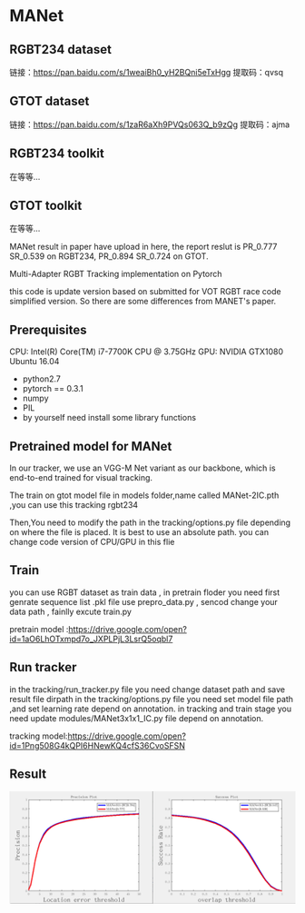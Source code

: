 # MANet


## RGBT234 dataset
链接：https://pan.baidu.com/s/1weaiBh0_yH2BQni5eTxHgg 
提取码：qvsq
## GTOT dataset
链接：https://pan.baidu.com/s/1zaR6aXh9PVQs063Q_b9zQg 
提取码：ajma
## RGBT234 toolkit
在等等...

## GTOT toolkit
在等等...

MANet result in paper have upload in here, 
the report reslut is PR_0.777 SR_0.539 on RGBT234, PR_0.894 SR_0.724 on GTOT.

Multi-Adapter RGBT Tracking  implementation on Pytorch

this code is update version based on submitted for VOT RGBT race code simplified version.
So there are some differences from MANET's paper. 

## Prerequisites

CPU: Intel(R) Core(TM) i7-7700K CPU @ 3.75GHz
GPU: NVIDIA GTX1080
Ubuntu 16.04

* python2.7
* pytorch == 0.3.1
* numpy
* PIL
* by yourself need install some library functions 

## Pretrained model for MANet

In our tracker, we use an VGG-M Net variant as our backbone, which is end-to-end trained for visual tracking.

The train on gtot model file in models folder,name called MANet-2IC.pth ,you can use this tracking rgbt234

Then,You need to modify the path in the tracking/options.py file depending on where the file is placed. 
It is best to use an absolute path.
you can change code version of CPU/GPU in this flie

## Train

you can use RGBT dataset as train data , in pretrain floder you need 
first genrate sequence list .pkl file use prepro_data.py ,
sencod change your data path ,
fainlly excute train.py

pretrain model :https://drive.google.com/open?id=1aO6LhOTxmpd7o_JXPLPjL3LsrQ5oqbl7

## Run tracker

in the tracking/run_tracker.py file  you need change dataset path  and save result file dirpath 
in the tracking/options.py file you need set model file path ,and set learning rate depend on annotation.
in tracking and train stage you need update modules/MANet3x1x1_IC.py file depend on annotation.

tracking model:https://drive.google.com/open?id=1Png508G4kQPI6HNewKQ4cfS36CvoSFSN

## Result
 ![image](https://github.com/Alexadlu/MANet/blob/master/MANet-rgbt234.png)
